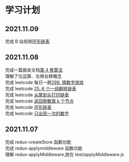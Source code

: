 # 学习计划

## 2021.11.09

完成 B 站视频[环形链表](https://www.bilibili.com/video/BV1nv411M7Rm/)

## 2021.11.08

完成一篇掘金文档[第 4 套算法](https://juejin.cn/post/7028185581993590815)  
理解了位运算、左移右移概念  
完成 leetcode 每日一题[299. 猜数字游戏](https://leetcode-cn.com/problems/bulls-and-cows/)  
完成 leetcode [25. K 个一组翻转链表](https://leetcode-cn.com/problems/reverse-nodes-in-k-group/)  
完成 leetcode [从尾到头打印链表](https://leetcode-cn.com/problems/cong-wei-dao-tou-da-yin-lian-biao-lcof/)  
完成 leetcode [返回倒数第 k 个节点](https://leetcode-cn.com/problems/kth-node-from-end-of-list-lcci/)  
完成 leetcode [环形链表](https://leetcode-cn.com/problems/linked-list-cycle/)  
完成 leetcode [只出现一次的数字](https://leetcode-cn.com/problems/WGki4K/)

## 2021.11.07

完成 redux-createStore 函数功能  
完成 redux-applymiddleware 函数功能  
理解 redux-applyMiddleware,放在 test/applyMiddleware.js
